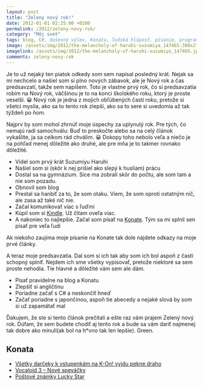 ```yaml
---
layout: post
title: "Zelený nový rok!"
date: 2012-01-01 02:25:00 +0200
permalink: /2012/zeleny-novy-rok/
category: "Môj svet"
tags: blog, C#, duševný výlev, Konata, ľudská hlúposť, písanie, programovanie
image: /assets/img/2012/the-melancholy-of-haruhi-suzumiya_147465-300x212.jpg
imagelink: /assets/img/2012/the-melancholy-of-haruhi-suzumiya_147465.jpg
comments: zeleny-novy-rok
---
```

Je to už nejaký ten piatok odkedy som sem napísal posledný krát. Nejak sa mi nechcelo a našiel som si plno nových zábavok, ale je Nový rok a čas predsavzatí, takže sem napíšem. Toto je vlastne prvý rok, čo si predsavzatia robím na Nový rok, väčšinou je to na konci školského roku, ktorý je proste veselší. 😀 Nový rok je jedna z mojich obľúbených častí roku, pretože si všetci myslia, ako sa to tento rok zlepší, ako sa to sere si uvedomia až tak týždeň po ňom.

Najprv by som mohol zhrnúť moje úspechy za uplynulý rok. Pre tých, čo nemajú radi samochválu: Buď to preskočte alebo sa na celý článok vykašlite, ja sa celkom rád chválim. 😀 Dokopy toho nebolo veľa a niečo je na pohľad menej dôležité ako druhé, ale pre mňa je to takmer rovnako dôležité.

- Videl som prvý krát Suzumiyu Haruhi
- Našiel som si (skôr k nej prišiel ako slepý k husliam) prácu
- Dostal sa na gymnázium. Síce ma zobrali skôr do počtu, ale som tam a nie som pozadu.
- Obnovil som blog
- Prestal sa hanbiť za to, že som otaku. Viem, že som oproti ostatným nič, ale zasa až také nič nie.
- Začal komunikovať viac s ľuďmi
- Kúpil som si [Kindle](http://www.amazon.com/gp/product/B004HZYA6E/ref=famstripe_kk3g). Už čítam oveľa viac.
- A nakoniec to najlepšie. Začal som písať na [Konate](https://konata.cz/). Tým sa mi splnil sen písať pre veľa ľudí

Ak niekoho zaujíma moje písanie na Konate tak dole nájdete odkazy na moje prvé články.

A teraz moje predsavzatia. Dal som si ich tak aby som ich bol aspoň z časti schopný splniť. Nejdem ich sme všetky vypisovať, pretože niektoré sa sem proste nehodia. Tie hlavné a dôležité vám sem ale dám.

- Písať pravidelne na blog a Konatu
- Zlepšiť si angličtinu
- Poriadne začať s C# a neskončiť hneď
- Začať poriadne s japončinou, aspoň tie abecedy a nejaké slová by som si už zapamätať mal

Ďakujem, že ste si tento článok prečítali a ešte raz vám prajem Zelený nový rok. Dúfam, že sem budete chodiť aj tento rok a bude sa vám dariť najmenej tak dobre ako minulí(ak bol na h*vno tak len lepšie). Green.

## Konata

- [Všetky darčeky k vstupenkám na K-On! vyjdu pekne draho](https://konata.cz/2011/11/vsetky-darceky-k-vstupenkam-na-k-on-vyjdu-pekne-draho/)
- [Vocaloid 3 – Nové speváčky](https://konata.cz/2011/12/vocaloid-3-nove-spevacky/)
- [Poštové známky Lucky Star](https://konata.cz/2011/12/postove-znamky-lucky-star/)
